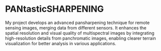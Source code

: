 # PANtasticSHARPENING
My project develops an advanced pansharpening technique for remote sensing images, merging data from different sensors. It enhances the spatial resolution and visual quality of multispectral images by integrating high-resolution details from panchromatic images, enabling clearer terrain visualization for better analysis in various applications.
